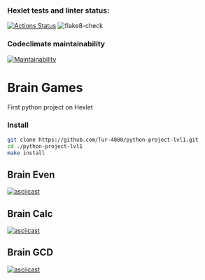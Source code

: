 ### Hexlet tests and linter status:
[![Actions Status](https://github.com/Tur-4000/python-project-lvl1/workflows/hexlet-check/badge.svg)](https://github.com/Tur-4000/python-project-lvl1/actions)
![flake8-check](https://github.com/Tur-4000/python-project-lvl1/actions/workflows/flake8-check.yml/badge.svg)

### Codeclimate maintainability
[![Maintainability](https://api.codeclimate.com/v1/badges/f2b7f9ebec6ef9f1511c/maintainability)](https://codeclimate.com/github/Tur-4000/python-project-lvl1/maintainability)

# Brain Games

First python project on Hexlet

### Install
```bash
git clone https://github.com/Tur-4000/python-project-lvl1.git
cd ./python-project-lvl1
make install
```

## Brain Even

[![asciicast](https://asciinema.org/a/436620.svg)](https://asciinema.org/a/436620)

## Brain Calc

[![asciicast](https://asciinema.org/a/436671.svg)](https://asciinema.org/a/436671)

## Brain GCD

[![asciicast](https://asciinema.org/a/436699.svg)](https://asciinema.org/a/436699)
